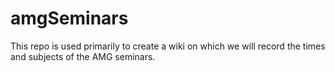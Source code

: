 amgSeminars
===========

This repo is used primarily to create a wiki on which we will record the times and subjects of the AMG seminars.
